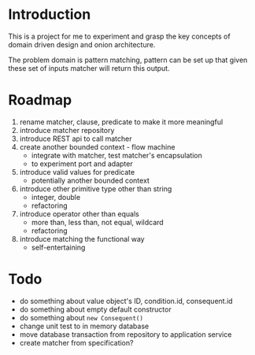 # Introduction
This is a project for me to experiment and grasp the key concepts of domain driven design and onion architecture.

The problem domain is pattern matching, pattern can be set up that given these set of inputs matcher will return this output.

# Roadmap
1. rename matcher, clause, predicate to make it more meaningful
1. introduce matcher repository
1. introduce REST api to call matcher
1. create another bounded context - flow machine
    - integrate with matcher, test matcher's encapsulation
    - to experiment port and adapter
1. introduce valid values for predicate
    - potentially another bounded context
1. introduce other primitive type other than string
    - integer, double
    - refactoring
1. introduce operator other than equals
    - more than, less than, not equal, wildcard
    - refactoring
1. introduce matching the functional way
    - self-entertaining
    
# Todo
- do something about value object's ID, condition.id, consequent.id
- do something about empty default constructor
- do something about `new Consequent()`
- change unit test to in memory database
- move database transaction from repository to application service
- create matcher from specification?